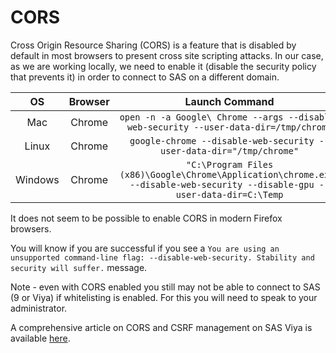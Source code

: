 CORS
====================

Cross Origin Resource Sharing (CORS) is a feature that is disabled by default in most browsers to present cross site scripting attacks.  In our case, as we are working locally, we need to enable it (disable the security policy that prevents it) in order to connect to SAS on a different domain.


| OS    | Browser | Launch Command|
|:---:|:---:|:--:|
| Mac   | Chrome  | `open -n -a Google\ Chrome --args --disable-web-security --user-data-dir=/tmp/chrome` |
| Linux | Chrome  | `google-chrome --disable-web-security --user-data-dir="/tmp/chrome"`|
|Windows|Chrome|`"C:\Program Files (x86)\Google\Chrome\Application\chrome.exe" --disable-web-security --disable-gpu --user-data-dir=C:\Temp`|

It does not seem to be possible to enable CORS in modern Firefox browsers.

You will know if you are successful if you see a `You are using an unsupported command-line flag: --disable-web-security. Stability and security will suffer.` message.

Note - even with CORS enabled you still may not be able to connect to SAS (9 or Viya) if whitelisting is enabled.  For this you will need to speak to your administrator.

A comprehensive article on CORS and CSRF management on SAS Viya is available [here](https://communities.sas.com/t5/SAS-Communities-Library/All-about-CORS-and-CSRF-for-developing-web-applications-with-the/ta-p/791124).

<meta name="description" content="Cross Origin Resource Sharing (CORS) is a feature that is disabled by default in most browsers to present cross site scripting attacks.">
